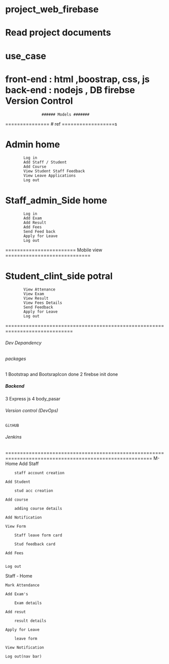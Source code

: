 # project_web_firebase
# Read project documents

# use_case


front-end : html ,boostrap, css, js
back-end : nodejs , DB firebse 
Version Control 
=========================================================================

                    ###### Models #######

=============== # ref ==================s

# Admin home

            Log in
            Add Staff / Student
            Add Course
            View Student Staff Feedback
            View Leave Applications
            Log out

# Staff_admin_Side home 

            Log in
            Add Exam
            Add Result
            Add Fees
            Send Feed back
            Apply for Leave
            Log out

======================== Mobile view =============================
# Student_clint_side potral 

            View Attenance
            View Exam
            View Result
            View Fees Details
            Send Feedback
            Apply for Leave
            Log out

=============================================================================

###### Dev Depandency ######
###### packages ######

1 Bootstrap and BootsrapIcon done
2 firebse init done

##### Backend ######

3 Express js
4 body_pasar


###### Version control (DevOps) #####
   
    GitHUB


###### Jenkins ######
========================================================================================================
M-Home
	Add Staff
		
		staff account creation

	Add Student 

		stud acc creation
	
	Add course

		adding course details

	Add Notification

	View Form
		
		Staff leave form card

		Stud feedback card

	Add Fees
		

	Log out



Staff - Home

	Mark Attendance	

	Add Exam's
		
		Exam details

	Add resut
		
		result details

	Apply for Leave

		leave form
	
	View Notification

	Log out(nav bar)



		